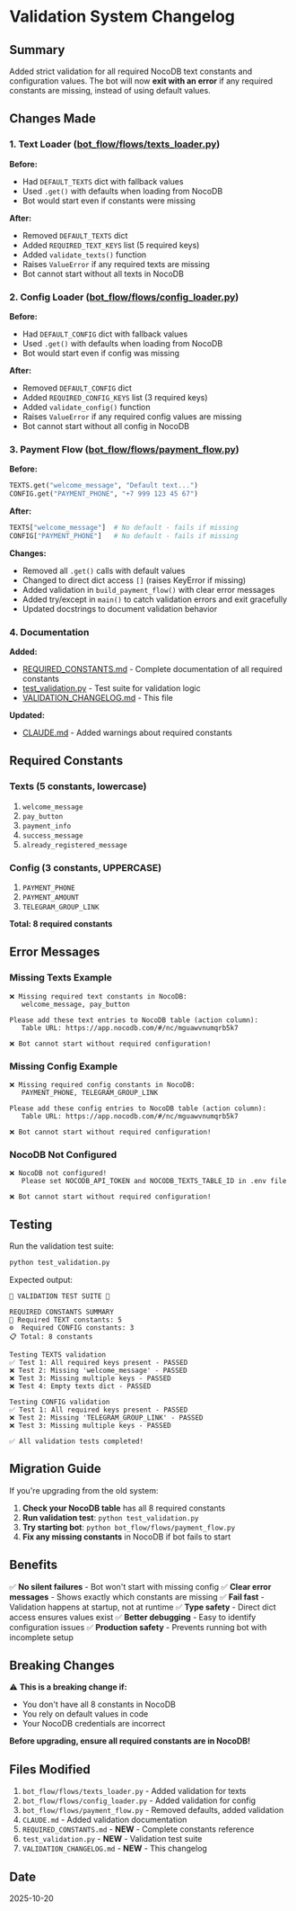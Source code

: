 # Validation System Changelog

## Summary

Added strict validation for all required NocoDB text constants and configuration values. The bot will now **exit with an error** if any required constants are missing, instead of using default values.

## Changes Made

### 1. Text Loader ([bot_flow/flows/texts_loader.py](bot_flow/flows/texts_loader.py))

**Before:**
- Had `DEFAULT_TEXTS` dict with fallback values
- Used `.get()` with defaults when loading from NocoDB
- Bot would start even if constants were missing

**After:**
- Removed `DEFAULT_TEXTS` dict
- Added `REQUIRED_TEXT_KEYS` list (5 required keys)
- Added `validate_texts()` function
- Raises `ValueError` if any required texts are missing
- Bot cannot start without all texts in NocoDB

### 2. Config Loader ([bot_flow/flows/config_loader.py](bot_flow/flows/config_loader.py))

**Before:**
- Had `DEFAULT_CONFIG` dict with fallback values
- Used `.get()` with defaults when loading from NocoDB
- Bot would start even if config was missing

**After:**
- Removed `DEFAULT_CONFIG` dict
- Added `REQUIRED_CONFIG_KEYS` list (3 required keys)
- Added `validate_config()` function
- Raises `ValueError` if any required config values are missing
- Bot cannot start without all config in NocoDB

### 3. Payment Flow ([bot_flow/flows/payment_flow.py](bot_flow/flows/payment_flow.py))

**Before:**
```python
TEXTS.get("welcome_message", "Default text...")
CONFIG.get("PAYMENT_PHONE", "+7 999 123 45 67")
```

**After:**
```python
TEXTS["welcome_message"]  # No default - fails if missing
CONFIG["PAYMENT_PHONE"]   # No default - fails if missing
```

**Changes:**
- Removed all `.get()` calls with default values
- Changed to direct dict access `[]` (raises KeyError if missing)
- Added validation in `build_payment_flow()` with clear error messages
- Added try/except in `main()` to catch validation errors and exit gracefully
- Updated docstrings to document validation behavior

### 4. Documentation

**Added:**
- [REQUIRED_CONSTANTS.md](REQUIRED_CONSTANTS.md) - Complete documentation of all required constants
- [test_validation.py](test_validation.py) - Test suite for validation logic
- [VALIDATION_CHANGELOG.md](VALIDATION_CHANGELOG.md) - This file

**Updated:**
- [CLAUDE.md](CLAUDE.md) - Added warnings about required constants

## Required Constants

### Texts (5 constants, lowercase)
1. `welcome_message`
2. `pay_button`
3. `payment_info`
4. `success_message`
5. `already_registered_message`

### Config (3 constants, UPPERCASE)
1. `PAYMENT_PHONE`
2. `PAYMENT_AMOUNT`
3. `TELEGRAM_GROUP_LINK`

**Total: 8 required constants**

## Error Messages

### Missing Texts Example
```
❌ Missing required text constants in NocoDB:
   welcome_message, pay_button

Please add these text entries to NocoDB table (action column):
   Table URL: https://app.nocodb.com/#/nc/mguawvnumqrb5k7

❌ Bot cannot start without required configuration!
```

### Missing Config Example
```
❌ Missing required config constants in NocoDB:
   PAYMENT_PHONE, TELEGRAM_GROUP_LINK

Please add these config entries to NocoDB table (action column):
   Table URL: https://app.nocodb.com/#/nc/mguawvnumqrb5k7

❌ Bot cannot start without required configuration!
```

### NocoDB Not Configured
```
❌ NocoDB not configured!
   Please set NOCODB_API_TOKEN and NOCODB_TEXTS_TABLE_ID in .env file

❌ Bot cannot start without required configuration!
```

## Testing

Run the validation test suite:

```bash
python test_validation.py
```

Expected output:
```
🧪 VALIDATION TEST SUITE 🧪

REQUIRED CONSTANTS SUMMARY
📝 Required TEXT constants: 5
⚙️  Required CONFIG constants: 3
📋 Total: 8 constants

Testing TEXTS validation
✅ Test 1: All required keys present - PASSED
❌ Test 2: Missing 'welcome_message' - PASSED
❌ Test 3: Missing multiple keys - PASSED
❌ Test 4: Empty texts dict - PASSED

Testing CONFIG validation
✅ Test 1: All required keys present - PASSED
❌ Test 2: Missing 'TELEGRAM_GROUP_LINK' - PASSED
❌ Test 3: Missing multiple keys - PASSED

✅ All validation tests completed!
```

## Migration Guide

If you're upgrading from the old system:

1. **Check your NocoDB table** has all 8 required constants
2. **Run validation test**: `python test_validation.py`
3. **Try starting bot**: `python bot_flow/flows/payment_flow.py`
4. **Fix any missing constants** in NocoDB if bot fails to start

## Benefits

✅ **No silent failures** - Bot won't start with missing config
✅ **Clear error messages** - Shows exactly which constants are missing
✅ **Fail fast** - Validation happens at startup, not at runtime
✅ **Type safety** - Direct dict access ensures values exist
✅ **Better debugging** - Easy to identify configuration issues
✅ **Production safety** - Prevents running bot with incomplete setup

## Breaking Changes

⚠️ **This is a breaking change if:**
- You don't have all 8 constants in NocoDB
- You rely on default values in code
- Your NocoDB credentials are incorrect

**Before upgrading, ensure all required constants are in NocoDB!**

## Files Modified

1. `bot_flow/flows/texts_loader.py` - Added validation for texts
2. `bot_flow/flows/config_loader.py` - Added validation for config
3. `bot_flow/flows/payment_flow.py` - Removed defaults, added validation
4. `CLAUDE.md` - Added validation documentation
5. `REQUIRED_CONSTANTS.md` - **NEW** - Complete constants reference
6. `test_validation.py` - **NEW** - Validation test suite
7. `VALIDATION_CHANGELOG.md` - **NEW** - This changelog

## Date

2025-10-20
